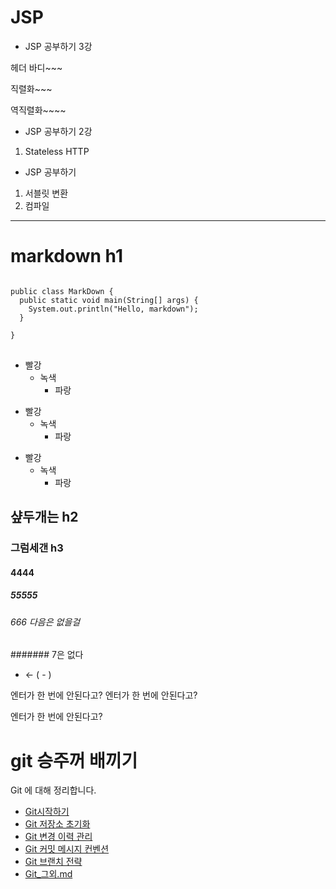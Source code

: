 # JSP

- JSP 공부하기 3강

헤더 바디~~~

직렬화~~~

역직렬화~~~~

- JSP 공부하기 2강
 1. Stateless HTTP


- JSP 공부하기
 1. 서블릿 변환
 2. 컴파일

-------------------------------------------------------------------------------------------------------------------
# markdown h1

<pre>
<code>
public class MarkDown {
  public static void main(String[] args) {
    System.out.println("Hello, markdown");
  }

}
</code>
</pre>

* 빨강
  * 녹색
    * 파랑

+ 빨강
  + 녹색
    + 파랑

- 빨강
  - 녹색
    - 파랑


    
## 샾두개는 h2
### 그럼세갠 h3
#### 4444
##### 55555
###### 666 다음은 없을걸
####### 7은 없다

- <- ( - )

엔터가 한 번에 안된다고?
엔터가 한 번에 안된다고?

엔터가 한 번에 안된다고?




# git 승주꺼 배끼기
Git 에 대해 정리합니다.

- [Git시작하기](./Git_시작하기.md)
- [Git 저장소 초기화](./Git_저장소_초기화.md)
- [Git 변경 이력 관리](./Git_변경_이력_관리.md)
- [Git 커밋 메시지 컨벤션](./Git_커밋_메시지_컨벤션.md)
- [Git 브랜치 전략](./Git_브랜치_전략.md)
- [Git_그외.md](./Git_그외.md)
